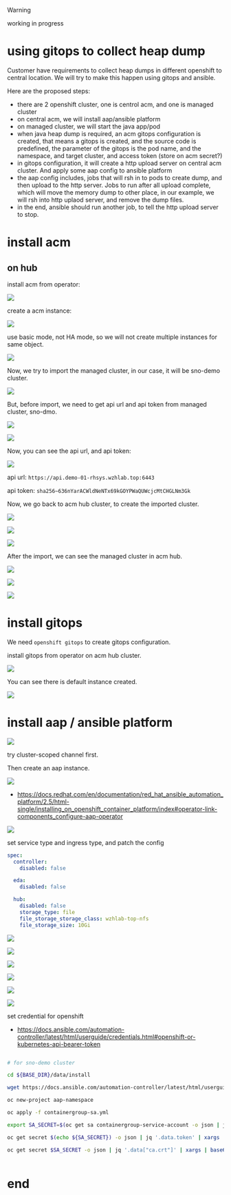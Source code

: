 > [!WARNING]
> working in progress
# using gitops to collect heap dump

Customer have requirements to collect heap dumps in different openshift to central location. We will try to make this happen using gitops and ansible.

Here are the proposed steps:
- there are 2 openshift cluster, one is centrol acm, and one is managed cluster
- on central acm, we will install aap/ansible platform
- on managed cluster, we will start the java app/pod
- when java heap dump is required, an acm gitops configuration is created, that means a gitops is created, and the source code is predefined, the parameter of the gitops is the pod name, and the namespace, and target cluster, and access token (store on acm secret?)
- in gitops configuration, it will create a http upload server on central acm cluster. And apply some aap config to ansible platform
- the aap config includes, jobs that will rsh in to pods to create dump, and then upload to the http server. Jobs to run after all upload complete, which will move the memory dump to other place, in our example, we will rsh into http uplaod server, and remove the dump files.
- in the end, ansible should run another job, to tell the http upload server to stop.


# install acm

## on hub

install acm from operator:

![](imgs/2024.10.acm.aap.collect.heap.dump.md/2024-10-20-13-27-38.png)

create a acm instance:

![](imgs/2024.10.acm.aap.collect.heap.dump.md/2024-10-20-13-32-47.png)

use basic mode, not HA mode, so we will not create multiple instances for same object.

![](imgs/2024.10.acm.aap.collect.heap.dump.md/2024-10-20-13-58-29.png)

Now, we try to import the managed cluster, in our case, it will be sno-demo cluster.

![](imgs/2024.10.acm.aap.collect.heap.dump.md/2024-10-20-17-18-10.png)

But, before import, we need to get api url and api token from managed cluster, sno-dmo.

![](imgs/2024.10.acm.aap.collect.heap.dump.md/2024-10-20-20-10-17.png)

![](imgs/2024.10.acm.aap.collect.heap.dump.md/2024-10-20-20-10-49.png)

Now, you can see the api url, and api token:

![](imgs/2024.10.acm.aap.collect.heap.dump.md/2024-10-20-20-11-18.png)

api url: `https://api.demo-01-rhsys.wzhlab.top:6443`

api token: `sha256~636nYarACWldNeNTx69kGOYPWaQUWcjcMtCHGLNm3Gk`

Now, we go back to acm hub cluster, to create the imported cluster.

![](imgs/2024.10.acm.aap.collect.heap.dump.md/2024-10-20-20-12-52.png)

![](imgs/2024.10.acm.aap.collect.heap.dump.md/2024-10-20-20-14-57.png)

![](imgs/2024.10.acm.aap.collect.heap.dump.md/2024-10-20-20-14-36.png)

After the import, we can see the managed cluster in acm hub.

![](imgs/2024.10.acm.aap.collect.heap.dump.md/2024-10-20-20-47-23.png)

![](imgs/2024.10.acm.aap.collect.heap.dump.md/2024-10-20-20-47-51.png)

![](imgs/2024.10.acm.aap.collect.heap.dump.md/2024-10-20-20-48-21.png)

# install gitops

We need `openshift gitops` to create gitops configuration.

install gitops from operator on acm hub cluster.

![](imgs/2024.10.acm.aap.collect.heap.dump.md/2024-10-20-20-53-55.png)

You can see there is default instance created.

![](imgs/2024.10.acm.aap.collect.heap.dump.md/2024-10-20-21-24-15.png)

# install aap / ansible platform

![](imgs/2024.10.acm.aap.collect.heap.dump.md/2024-10-20-21-38-59.png)

try cluster-scoped channel first.

Then create an aap instance.

![](imgs/2024.10.acm.aap.collect.heap.dump.md/2024-10-21-15-53-23.png)

- https://docs.redhat.com/en/documentation/red_hat_ansible_automation_platform/2.5/html-single/installing_on_openshift_container_platform/index#operator-link-components_configure-aap-operator

![](imgs/2024.10.acm.aap.collect.heap.dump.md/2024-10-21-20-11-57.png)

set service type and ingress type, and patch the config

```yaml
spec:
  controller:
    disabled: false

  eda:
    disabled: false

  hub:
    disabled: false
    storage_type: file
    file_storage_storage_class: wzhlab-top-nfs
    file_storage_size: 10Gi

```

![](imgs/2024.10.acm.aap.collect.heap.dump.md/2024-10-21-20-14-02.png)

![](imgs/2024.10.acm.aap.collect.heap.dump.md/2024-10-21-20-14-54.png)

![](imgs/2024.10.acm.aap.collect.heap.dump.md/2024-10-21-20-17-15.png)

![](imgs/2024.10.acm.aap.collect.heap.dump.md/2024-10-21-20-31-48.png)

![](imgs/2024.10.acm.aap.collect.heap.dump.md/2024-10-21-20-32-42.png)

![](imgs/2024.10.acm.aap.collect.heap.dump.md/2024-10-21-20-33-37.png)

set credential for openshift

- https://docs.ansible.com/automation-controller/latest/html/userguide/credentials.html#openshift-or-kubernetes-api-bearer-token

```bash

# for sno-demo cluster

cd ${BASE_DIR}/data/install

wget https://docs.ansible.com/automation-controller/latest/html/userguide/_downloads/7a0708e6c2113e9601bf252270fa6c50/containergroup-sa.yml

oc new-project aap-namespace

oc apply -f containergroup-sa.yml

export SA_SECRET=$(oc get sa containergroup-service-account -o json | jq '.secrets[0].name' | tr -d '"')

oc get secret $(echo ${SA_SECRET}) -o json | jq '.data.token' | xargs | base64 --decode > containergroup-sa.token

oc get secret $SA_SECRET -o json | jq '.data["ca.crt"]' | xargs | base64 --decode > containergroup-ca.crt



```
# end